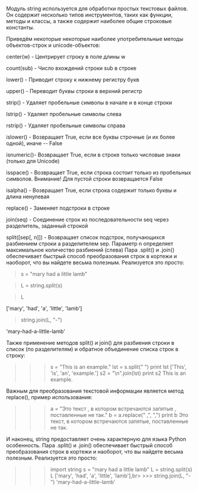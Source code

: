 Модуль string используется для обработки простых текстовых файлов. Он содержит несколько типов инструментов, таких как функции, методы и классы, а также содержит наиболее общие строковые константы.

Приведём некоторые некоторые наиболее употребительные методы объектов-строк и unicode-объектов:

center(w) - Центрирует строку в поле длины w

count(sub) - Число вхождений строки sub в строке

lower() - Приводит строку к нижнему регистру букв

upper() - Переводит буквы строки в верхний регистр

strip() - Удаляет пробельные символы в начале и в конце строки

lstrip() - Удаляет пробельные символы слева

rstrip() - Удаляет пробельные символы справа

islower() - Возвращает True, если все буквы строчные (и их более одной), иначе -- False

isnumeric()- Возвращает True, если в строке только числовые знаки (только для Unicode)

isspace() - Возвращает True, если строка состоит только из пробельных символов. Внимание! Для пустой строки возвращается False

isalpha() - Возвращает True, если строка содержит только буквы и длина ненулевая

replace() - Заменяет подстроки в строке

join(seq) - Соединение строк из последовательности seq через разделитель, заданный строкой

split([sep[, n]]) - Возвращает список подстрок, получающихся разбиением строки a разделителем sep. Параметр n определяет максимальное количество разбиений (слева) Пара .split() и .join() обеспечивает быстрый способ преобразования строк в кортежи и наоборот, что вы найдете весьма полезным. Реализуется это просто:



>s = "mary had a little lamb"

>L = string.split(s)

>L

['mary', 'had', 'a', 'little', 'lamb']

>string.join(L, "-")

'mary-had-a-little-lamb'



Также применение методов split() и join() для разбиения строки в список (по разделителям) и обратное объединение списка строк в строку:

>>> s = "This is an example."
>>> lst = s.split(" ")
>>> print lst
['This', 'is', 'an', 'example.']
>>> s2 = "\n".join(lst)
>>> print s2
This
is
an
example.



Важным для преобразования текстовой информации является метод replace(), пример использования:

>>> a = "Это текст , в котором встречаются запятые , поставленные не так."
>>> b = a.replace(" ,", ",")
>>> print b
Это текст, в котором встречаются запятые, поставленные не так.

И наконец, string предоставляет очень характерную для языка Python особенность. Пара .split() и .join() обеспечивает быстрый способ преобразования строк в кортежи и наоборот, что вы найдете весьма полезным. Реализуется это просто: 

>>> import string
>>> s = "mary had a little lamb"
>>> L = string.split(s)
>>> L
['mary', 'had', 'a', 'little', 'lamb'],br> >>> string.join(L, "-")
'mary-had-a-little-lamb'
